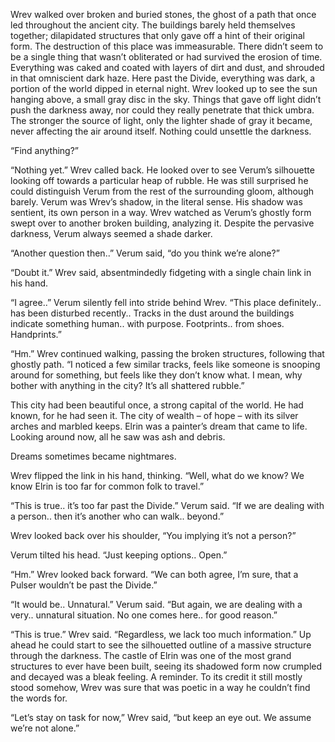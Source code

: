 Wrev walked over broken and buried stones, the ghost of a path that once led throughout the ancient city. The buildings barely held themselves together; dilapidated structures that only gave off a hint of their original form. The destruction of this place was immeasurable. There didn’t seem to be a single thing that wasn’t obliterated or had survived the erosion of time. Everything was caked and coated with layers of dirt and dust, and shrouded in that omniscient dark haze. Here past the Divide, everything was dark, a portion of the world dipped in eternal night. Wrev looked up to see the sun hanging above, a small gray disc in the sky. Things that gave off light didn’t push the darkness away, nor could they really penetrate that thick umbra. The stronger the source of light, only the lighter shade of gray it became, never affecting the air around itself. Nothing could unsettle the darkness. 

“Find anything?”

“Nothing yet.” Wrev called back. He looked over to see Verum’s silhouette looking off towards a particular heap of rubble. He was still surprised he could distinguish Verum from the rest of the surrounding gloom, although barely. Verum was Wrev’s shadow, in the literal sense. His shadow was sentient, its own person in a way. Wrev watched as Verum’s ghostly form swept over to another broken building, analyzing it. Despite the pervasive darkness, Verum always seemed a shade darker. 

“Another question then..” Verum said, “do you think we’re alone?”

“Doubt it.” Wrev said, absentmindedly fidgeting with a single chain link in his hand. 

“I agree..” Verum silently fell into stride behind Wrev. “This place definitely.. has been disturbed recently.. Tracks in the dust around the buildings indicate something human.. with purpose. Footprints.. from shoes. Handprints.”

“Hm.” Wrev continued walking, passing the broken structures, following that ghostly path. “I noticed a few similar tracks, feels like someone is snooping around for something, but feels like they don’t know what. I mean, why bother with anything in the city? It’s all shattered rubble.”

This city had been beautiful once, a strong capital of the world. He had known, for he had seen it. The city of wealth – of hope – with its silver arches and marbled keeps. Elrin was a painter’s dream that came to life. Looking around now, all he saw was ash and debris. 

Dreams sometimes became nightmares. 

Wrev flipped the link in his hand, thinking. “Well, what do we know? We know Elrin is too far for common folk to travel.”

“This is true.. it’s too far past the Divide.” Verum said. “If we are dealing with a person.. then it’s another who can walk.. beyond.”

Wrev looked back over his shoulder, “You implying it’s not a person?”

Verum tilted his head. “Just keeping options.. Open.” 

“Hm.” Wrev looked back forward. “We can both agree, I’m sure, that a Pulser wouldn’t be past the Divide.”

“It would be.. Unnatural.” Verum said. “But again, we are dealing with a very.. unnatural situation. No one comes here.. for good reason.”

“This is true.” Wrev said. “Regardless, we lack too much information.” Up ahead he could start to see the silhouetted outline of a massive structure through the darkness. The castle of Elrin was one of the most grand structures to ever have been built, seeing its shadowed form now crumpled and decayed was a bleak feeling. A reminder. To its credit it still mostly stood somehow, Wrev was sure that was poetic in a way he couldn’t find the words for. 

“Let’s stay on task for now,” Wrev said, “but keep an eye out. We assume we’re not alone.”